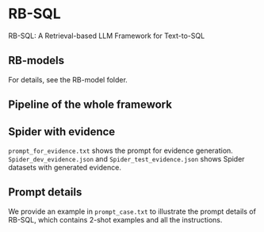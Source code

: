 # RB-SQL
RB-SQL: A Retrieval-based LLM Framework for Text-to-SQL

## RB-models
For details, see the RB-model folder.

## Pipeline of the whole framework

## Spider with evidence
```prompt_for_evidence.txt``` shows the prompt for evidence generation.
```Spider_dev_evidence.json``` and ```Spider_test_evidence.json``` shows Spider datasets with generated evidence.

## Prompt details
We provide an example in ```prompt_case.txt``` to illustrate the prompt details of RB-SQL,  which contains 2-shot examples and all the instructions.  


